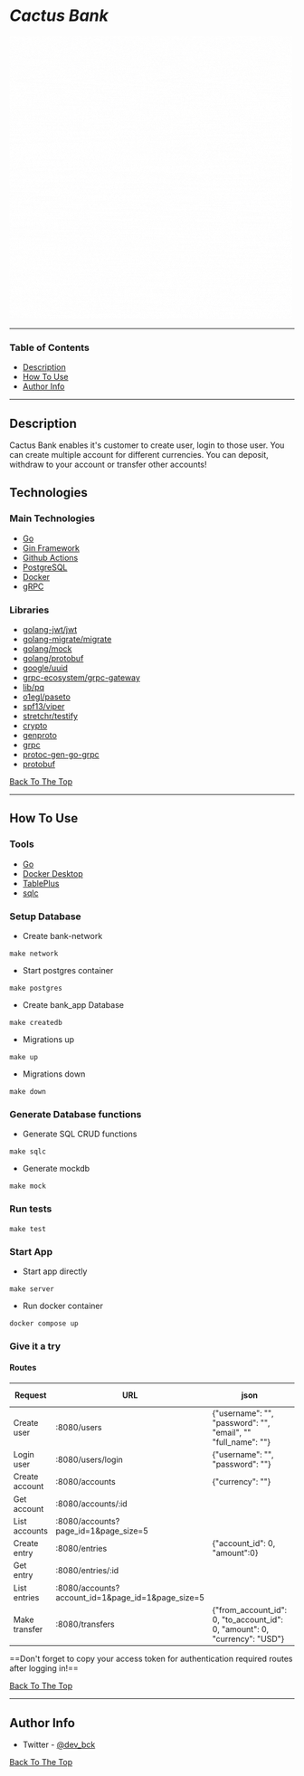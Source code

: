 # _Cactus Bank_

![Project Image](./Cactus-Bank.gif)

---

### Table of Contents

- [Description](#description)
- [How To Use](#how-to-use)
- [Author Info](#author-info)

---

## Description

Cactus Bank enables it's customer to create user, login to those user. You can create multiple account for different currencies. You can deposit, withdraw to your account or transfer other accounts!

## Technologies

### Main Technologies

- [Go](https://go.dev/)
- [Gin Framework](https://github.com/gin-gonic/gin)
- [Github Actions](https://github.com/features/actions)
- [PostgreSQL](https://www.postgresql.org/)
- [Docker](https://www.docker.com/)
- [gRPC](https://grpc.io/)

### Libraries

- [golang-jwt/jwt](https://github.com/golang-jwt/jwt)
- [golang-migrate/migrate](https://github.com/golang-migrate/migrate)
- [golang/mock](https://github.com/golang/mock)
- [golang/protobuf](https://github.com/golang/protobuf)
- [google/uuid](https://github.com/google/uuid)
- [grpc-ecosystem/grpc-gateway](https://github.com/grpc-ecosystem/grpc-gateway/)
- [lib/pq](https://github.com/lib/pq)
- [o1egl/paseto](https://github.com/o1egl/paseto)
- [spf13/viper](https://github.com/spf13/viper)
- [stretchr/testify](https://github.com/stretchr/testify)
- [crypto](https://golang.org/x/crypto)
- [genproto](https://google.golang.org/genproto)
- [grpc](https://google.golang.org/grpc)
- [protoc-gen-go-grpc](https://google.golang.org/grpc/cmd/protoc-gen-go-grpc)
- [protobuf](https://google.golang.org/protobuf)

[Back To The Top](#cactus-bank)

---

## How To Use

### Tools

- [Go](https://go.dev/dl/)
- [Docker Desktop](https://www.docker.com/products/docker-desktop/)
- [TablePlus](https://tableplus.com/download)
- [sqlc](https://docs.sqlc.dev/en/latest/overview/install.html)

### Setup Database

- Create bank-network

```
make network
```

- Start postgres container

```
make postgres
```

- Create bank_app Database

```
make createdb
```

- Migrations up

```
make up
```

- Migrations down

```
make down
```

### Generate Database functions

- Generate SQL CRUD functions

```
make sqlc
```

- Generate mockdb

```
make mock
```

### Run tests

```
make test
```

### Start App

- Start app directly

```
make server
```

- Run docker container

```
docker compose up
```

### Give it a try

#### Routes

| Request        | URL                                               | json                                                                       | Auth needed |
| -------------- | ------------------------------------------------- | -------------------------------------------------------------------------- | ----------- |
| Create user    | :8080/users                                       | {"username": "", "password": "", "email", "" "full_name": ""}              | No          |
| Login user     | :8080/users/login                                 | {"username": "", "password": ""}                                           | No          |
| Create account | :8080/accounts                                    | {"currency": ""}                                                           | Yes         |
| Get account    | :8080/accounts/:id                                |                                                                            | Yes         |
| List accounts  | :8080/accounts?page_id=1&page_size=5              |                                                                            | Yes         |
| Create entry   | :8080/entries                                     | {"account_id": 0, "amount":0}                                              | Yes         |
| Get entry      | :8080/entries/:id                                 |                                                                            | Yes         |
| List entries   | :8080/accounts?account_id=1&page_id=1&page_size=5 |                                                                            | Yes         |
| Make transfer  | :8080/transfers                                   | {"from_account_id": 0, "to_account_id": 0, "amount": 0, "currency": "USD"} | Yes         |

==Don't forget to copy your access token for authentication required routes after logging in!==

[Back To The Top](#cactus-bank)

---

## Author Info

- Twitter - [@dev_bck](https://twitter.com/dev_bck)

[Back To The Top](#cactus-bank)
